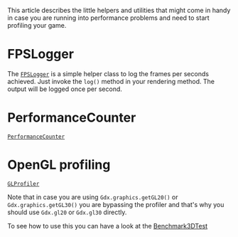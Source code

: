 This article describes the little helpers and utilities that might come in handy in case you are running into performance problems and need to start profiling your game.

FPSLogger
=========
The [`FPSLogger`](http://libgdx.badlogicgames.com/nightlies/docs/api/com/badlogic/gdx/graphics/FPSLogger.html) is a simple helper class to log the frames per seconds achieved. Just invoke the `log()` method in your rendering method. The output will be logged once per second.

PerformanceCounter
==================
[`PerformanceCounter`](http://libgdx.badlogicgames.com/nightlies/docs/api/com/badlogic/gdx/utils/PerformanceCounter.html)

OpenGL profiling
================
[`GLProfiler`](http://libgdx.badlogicgames.com/nightlies/docs/api/com/badlogic/gdx/graphics/profiling/GLProfiler.html)

Note that in case you are using `Gdx.graphics.getGL20()` or `Gdx.graphics.getGL30()` you are bypassing the profiler and that's why you should use `Gdx.gl20` or `Gdx.gl30` directly.

To see how to use this you can have a look at the [Benchmark3DTest](https://github.com/libgdx/libgdx/blob/master/tests/gdx-tests/src/com/badlogic/gdx/tests/g3d/Benchmark3DTest.java)
